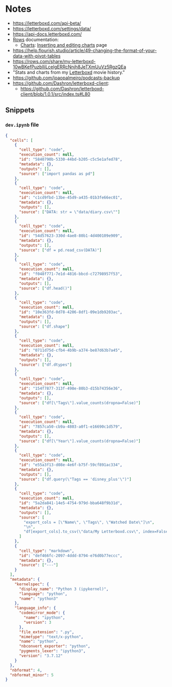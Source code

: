 # Notes

- https://letterboxd.com/api-beta/
- https://letterboxd.com/settings/data/
- https://api-docs.letterboxd.com/
- [Rows](https://rows.com/docs) documentation:
  - [Charts](https://rows.com/docs/category/charts): [Inserting and editing charts](https://rows.com/docs/ch-inserting-editing-charts?category=charts) page
- https://help.flourish.studio/article/49-changing-the-format-of-your-data-with-pivot-tables
- https://rows.com/share/my-letterboxd-10wBKefPuzblIiLcelgERRcNnjh8JeTXmUuVz5RgzQEa
- "Stats and charts from my [Letterboxd](https://letterboxd.com/) movie history."
- https://github.com/joaopalmeiro/podcasts-backup
- https://github.com/Dashron/letterboxd-client:
  - https://github.com/Dashron/letterboxd-client/blob/1.0.1/src/index.ts#L80

## Snippets

### `dev.ipynb` file

```json
{
  "cells": [
    {
      "cell_type": "code",
      "execution_count": null,
      "id": "5840790b-5330-44bd-b205-c5c5e1afed78",
      "metadata": {},
      "outputs": [],
      "source": ["import pandas as pd"]
    },
    {
      "cell_type": "code",
      "execution_count": null,
      "id": "c1cd9fbd-13be-45d9-a435-01b3fe66ec01",
      "metadata": {},
      "outputs": [],
      "source": ["DATA: str = \"data/diary.csv\""]
    },
    {
      "cell_type": "code",
      "execution_count": null,
      "id": "54d57623-330d-4ae8-80b1-4d400109e909",
      "metadata": {},
      "outputs": [],
      "source": ["df = pd.read_csv(DATA)"]
    },
    {
      "cell_type": "code",
      "execution_count": null,
      "id": "f048f771-7e1d-4816-bbcd-c72798957f53",
      "metadata": {},
      "outputs": [],
      "source": ["df.head()"]
    },
    {
      "cell_type": "code",
      "execution_count": null,
      "id": "10e363fd-0d78-4206-8df1-09e1db9203ac",
      "metadata": {},
      "outputs": [],
      "source": ["df.shape"]
    },
    {
      "cell_type": "code",
      "execution_count": null,
      "id": "0711d75d-cfb4-4b9b-a374-be87d63b7a45",
      "metadata": {},
      "outputs": [],
      "source": ["df.dtypes"]
    },
    {
      "cell_type": "code",
      "execution_count": null,
      "id": "154f7877-313f-498e-80b3-d15b74356e36",
      "metadata": {},
      "outputs": [],
      "source": ["df[\"Tags\"].value_counts(dropna=False)"]
    },
    {
      "cell_type": "code",
      "execution_count": null,
      "id": "7857ca50-cb9a-4803-a0f1-e16690c1d579",
      "metadata": {},
      "outputs": [],
      "source": ["df[\"Year\"].value_counts(dropna=False)"]
    },
    {
      "cell_type": "code",
      "execution_count": null,
      "id": "e55a3f13-d08e-4e6f-b75f-59cf891ac334",
      "metadata": {},
      "outputs": [],
      "source": ["df.query(\"Tags == 'disney_plus'\")"]
    },
    {
      "cell_type": "code",
      "execution_count": null,
      "id": "5a2da841-14e5-4754-979d-bba648f9b31d",
      "metadata": {},
      "outputs": [],
      "source": [
        "export_cols = [\"Name\", \"Tags\", \"Watched Date\"]\n",
        "\n",
        "df[export_cols].to_csv(\"data/My Letterboxd.csv\", index=False)"
      ]
    },
    {
      "cell_type": "markdown",
      "id": "def466fc-2097-4ddd-8794-e76d0b77eccc",
      "metadata": {},
      "source": ["---"]
    }
  ],
  "metadata": {
    "kernelspec": {
      "display_name": "Python 3 (ipykernel)",
      "language": "python",
      "name": "python3"
    },
    "language_info": {
      "codemirror_mode": {
        "name": "ipython",
        "version": 3
      },
      "file_extension": ".py",
      "mimetype": "text/x-python",
      "name": "python",
      "nbconvert_exporter": "python",
      "pygments_lexer": "ipython3",
      "version": "3.7.12"
    }
  },
  "nbformat": 4,
  "nbformat_minor": 5
}
```
